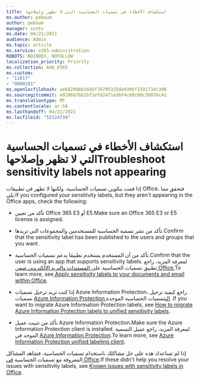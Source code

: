 ```yaml
---
title: استكشاف الأخطاء في تسميات الحساسية التي لا تظهر وإصلاحها
ms.author: pebaum
author: pebaum
manager: scotv
ms.date: 04/21/2021
audience: Admin
ms.topic: article
ms.service: o365-administration
ROBOTS: NOINDEX, NOFOLLOW
localization_priority: Priority
ms.collection: Adm_O365
ms.custom:
- "11017"
- "9000181"
ms.openlocfilehash: ae6829dbb16d5f76795325da939bf1591734c398
ms.sourcegitcommit: e9206b7bb1bf2efd2471edbf4c60c00c3607bc41
ms.translationtype: MT
ms.contentlocale: ar-SA
ms.lasthandoff: 04/22/2021
ms.locfileid: "52124734"
---
```

# <a name="troubleshoot-sensitivity-labels-not-appearing"></a><span data-ttu-id="35aec-102">استكشاف الأخطاء في تسميات الحساسية التي لا تظهر وإصلاحها</span><span class="sxs-lookup"><span data-stu-id="35aec-102">Troubleshoot sensitivity labels not appearing</span></span>

<span data-ttu-id="35aec-103">إذا قمت بتكوين تسميات الحساسية، ولكنها لا تظهر في تطبيقات Office، فتحقق مما يلي:</span><span class="sxs-lookup"><span data-stu-id="35aec-103">If you configured your sensitivity labels, but they aren't appearing in the Office apps, check the following:</span></span>

- <span data-ttu-id="35aec-104">تأكد من تعيين Office 365 E3 أو E5.</span><span class="sxs-lookup"><span data-stu-id="35aec-104">Make sure an Office 365 E3 or E5 license is assigned.</span></span>

- <span data-ttu-id="35aec-105">تأكد من نشر تسمية الحساسية للمستخدمين والمجموعات التي تريدها.</span><span class="sxs-lookup"><span data-stu-id="35aec-105">Confirm that the sensitivity label has been published to the users and groups that you want.</span></span>

- <span data-ttu-id="35aec-106">تأكد من أن المستخدم يستخدم تطبيقا يدعم تسميات الحساسية.</span><span class="sxs-lookup"><span data-stu-id="35aec-106">Confirm that the user is using an app that supports sensitivity labels.</span></span> <span data-ttu-id="35aec-107">لمعرفة المزيد، راجع تطبيق تسميات الحساسية على[ المستندات والبريد الإلكتروني ضمن Office.](https://go.microsoft.com/fwlink/?linkid=2106446)</span><span class="sxs-lookup"><span data-stu-id="35aec-107">To learn more, see[ Apply sensitivity labels to your documents and email within Office](https://go.microsoft.com/fwlink/?linkid=2106446).</span></span>

- <span data-ttu-id="35aec-108">إذا كنت تريد ترحيل تسميات Azure Information Protection، راجع كيفية ترحيل تسميات [Azure Information Protection إلى](https://go.microsoft.com/fwlink/?linkid=2106056)تسميات الحساسية الموحدة .</span><span class="sxs-lookup"><span data-stu-id="35aec-108">If you want to migrate Azure Information Protection labels, see [How to migrate Azure Information Protection labels to unified sensitivity labels](https://go.microsoft.com/fwlink/?linkid=2106056).</span></span>

- <span data-ttu-id="35aec-109">تأكد من تثبيت عميل Azure Information Protection.</span><span class="sxs-lookup"><span data-stu-id="35aec-109">Make sure the Azure Information Protection client is installed.</span></span> <span data-ttu-id="35aec-110">لمعرفة المزيد، راجع عميل التسمية الموحد في [Azure Information Protection](https://go.microsoft.com/fwlink/?linkid=2106374).</span><span class="sxs-lookup"><span data-stu-id="35aec-110">To learn more, see [Azure Information Protection unified labeling client](https://go.microsoft.com/fwlink/?linkid=2106374).</span></span>

<span data-ttu-id="35aec-111">إذا لم تساعدك هذه على حل مشاكلك باستخدام تسميات الحساسية، فشاهد المشاكل المعروفة مع تسميات الحساسية [في Office](https://go.microsoft.com/fwlink/?linkid=2106447).</span><span class="sxs-lookup"><span data-stu-id="35aec-111">If these didn't help you resolve your issues with sensitivity labels, see [Known issues with sensitivity labels in Office](https://go.microsoft.com/fwlink/?linkid=2106447).</span></span>